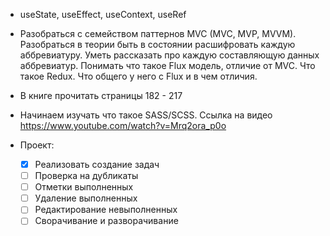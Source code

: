 - useState, useEffect, useContext, useRef

- Разобраться с семейством паттернов MVC (MVC, MVP, MVVM). Разобраться в теории быть в состоянии расшифровать каждую аббревиатуру. Уметь рассказать про каждую составляющую данных аббревиатур. Понимать что такое Flux модель, отличие от MVC. Что такое Redux. Что общего у него с Flux и в чем отличия.

- В книге прочитать страницы 182 - 217

- Начинаем изучать что такое SASS/SCSS. Ссылка на видео https://www.youtube.com/watch?v=Mrq2ora_p0o

- Проект:
  -[x] Реализовать создание задач 
  -[ ] Проверка на дубликаты
  -[ ] Отметки выполненных
  -[ ] Удаление выполненных
  -[ ] Редактирование невыполненных 
  -[ ] Сворачивание и разворачивание